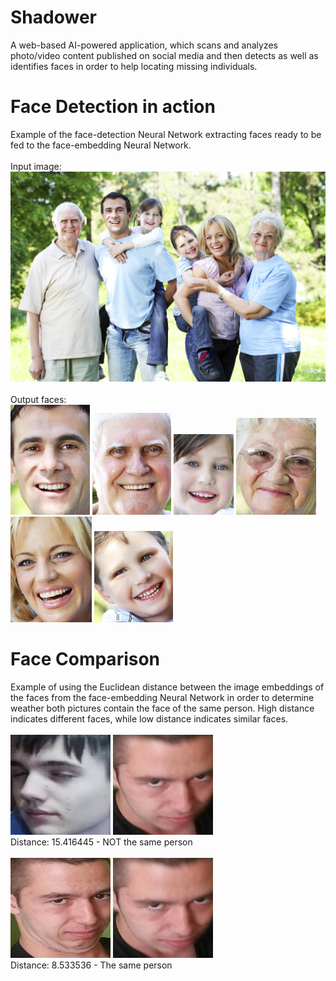 # Shadower
A web-based AI-powered application, which scans and analyzes photo/video content published on social media and then detects as well as identifies faces in order to help locating missing individuals.
# Face Detection in action
Example of the face-detection Neural Network extracting faces ready to be fed to the face-embedding Neural Network. <br/> <br/>
Input image:<br/>
![input image](./test/test.png)
<br/>
<br/>
Output faces:<br/>
![output image 0](./out/0.jpg)
![output image 1](./out/1.jpg)
![output image 2](./out/2.jpg)
![output image 3](./out/3.jpg)
![output image 4](./out/4.jpg)
![output image 5](./out/5.jpg)
# Face Comparison
Example of using the Euclidean distance between the image embeddings of the faces from the face-embedding Neural Network in order to determine weather both pictures contain the face of the same person. High distance indicates different faces, while low distance indicates similar faces. <br/><br/>
![bobi](./out/bobiface.jpg)
![marian2](./out/marianface2.jpg) <br/>
Distance: 15.416445 - NOT the same person <br/> <br/>
![marian1](./out/marianface1.jpg)
![marian2](./out/marianface2.jpg) <br/>
Distance: 8.533536 - The same person <br/>
